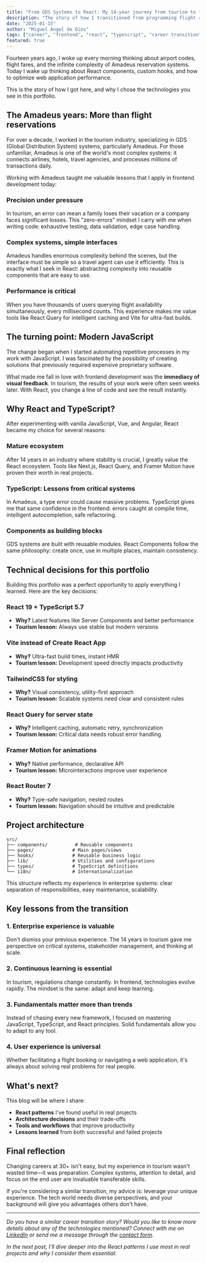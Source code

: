 ```yaml
---
title: "From GDS Systems to React: My 14-year journey from tourism to frontend development"
description: "The story of how I transitioned from programming flight reservations with Amadeus GDS to building modern interfaces with React, TypeScript, and the technologies I chose for this portfolio."
date: "2025-01-15"
author: "Miguel Ángel de Dios"
tags: ["career", "frontend", "react", "typescript", "career transition"]
featured: true
---
```


Fourteen years ago, I woke up every morning thinking about airport codes, flight fares, and the infinite complexity of Amadeus reservation systems. Today I wake up thinking about React components, custom hooks, and how to optimize web application performance.

This is the story of how I got here, and why I chose the technologies you see in this portfolio.

## The Amadeus years: More than flight reservations

For over a decade, I worked in the tourism industry, specializing in GDS (Global Distribution System) systems, particularly Amadeus. For those unfamiliar, Amadeus is one of the world's most complex systems: it connects airlines, hotels, travel agencies, and processes millions of transactions daily.

Working with Amadeus taught me valuable lessons that I apply in frontend development today:

### **Precision under pressure**

In tourism, an error can mean a family loses their vacation or a company faces significant losses. This "zero-errors" mindset I carry with me when writing code: exhaustive testing, data validation, edge case handling.

### **Complex systems, simple interfaces**

Amadeus handles enormous complexity behind the scenes, but the interface must be simple so a travel agent can use it efficiently. This is exactly what I seek in React: abstracting complexity into reusable components that are easy to use.

### **Performance is critical**

When you have thousands of users querying flight availability simultaneously, every millisecond counts. This experience makes me value tools like React Query for intelligent caching and Vite for ultra-fast builds.

## The turning point: Modern JavaScript

The change began when I started automating repetitive processes in my work with JavaScript. I was fascinated by the possibility of creating solutions that previously required expensive proprietary software.

What made me fall in love with frontend development was the **immediacy of visual feedback**. In tourism, the results of your work were often seen weeks later. With React, you change a line of code and see the result instantly.

## Why React and TypeScript?

After experimenting with vanilla JavaScript, Vue, and Angular, React became my choice for several reasons:

### **Mature ecosystem**

After 14 years in an industry where stability is crucial, I greatly value the React ecosystem. Tools like Next.js, React Query, and Framer Motion have proven their worth in real projects.

### **TypeScript: Lessons from critical systems**

In Amadeus, a type error could cause massive problems. TypeScript gives me that same confidence in the frontend: errors caught at compile time, intelligent autocompletion, safe refactoring.

### **Components as building blocks**

GDS systems are built with reusable modules. React Components follow the same philosophy: create once, use in multiple places, maintain consistency.

## Technical decisions for this portfolio

Building this portfolio was a perfect opportunity to apply everything I learned. Here are the key decisions:

### **React 19 + TypeScript 5.7**

- **Why?** Latest features like Server Components and better performance
- **Tourism lesson:** Always use stable but modern versions

### **Vite instead of Create React App**

- **Why?** Ultra-fast build times, instant HMR
- **Tourism lesson:** Development speed directly impacts productivity

### **TailwindCSS for styling**

- **Why?** Visual consistency, utility-first approach
- **Tourism lesson:** Scalable systems need clear and consistent rules

### **React Query for server state**

- **Why?** Intelligent caching, automatic retry, synchronization
- **Tourism lesson:** Critical data needs robust error handling

### **Framer Motion for animations**

- **Why?** Native performance, declarative API
- **Tourism lesson:** Microinteractions improve user experience

### **React Router 7**

- **Why?** Type-safe navigation, nested routes
- **Tourism lesson:** Navigation should be intuitive and predictable

## Project architecture

```text
src/
├── components/          # Reusable components
├── pages/              # Main pages/views
├── hooks/              # Reusable business logic
├── lib/                # Utilities and configurations
├── types/              # TypeScript definitions
└── i18n/               # Internationalization
```

This structure reflects my experience in enterprise systems: clear separation of responsibilities, easy maintenance, scalability.

## Key lessons from the transition

### **1. Enterprise experience is valuable**

Don't dismiss your previous experience. The 14 years in tourism gave me perspective on critical systems, stakeholder management, and thinking at scale.

### **2. Continuous learning is essential**

In tourism, regulations change constantly. In frontend, technologies evolve rapidly. The mindset is the same: adapt and keep learning.

### **3. Fundamentals matter more than trends**

Instead of chasing every new framework, I focused on mastering JavaScript, TypeScript, and React principles. Solid fundamentals allow you to adapt to any tool.

### **4. User experience is universal**

Whether facilitating a flight booking or navigating a web application, it's always about solving real problems for real people.

## What's next?

This blog will be where I share:

- **React patterns** I've found useful in real projects
- **Architecture decisions** and their trade-offs
- **Tools and workflows** that improve productivity
- **Lessons learned** from both successful and failed projects

## Final reflection

Changing careers at 30+ isn't easy, but my experience in tourism wasn't wasted time—it was preparation. Complex systems, attention to detail, and focus on the end user are invaluable transferable skills.

If you're considering a similar transition, my advice is: leverage your unique experience. The tech world needs diverse perspectives, and your background will give you advantages others don't have.

---

*Do you have a similar career transition story? Would you like to know more details about any of the technologies mentioned? Connect with me on [LinkedIn](https://linkedin.com/in/your-profile) or send me a message through the [contact form](/contact).*

*In the next post, I'll dive deeper into the React patterns I use most in real projects and why I consider them essential.*
